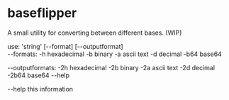 # baseflipper

A small utility for converting between different bases. (WIP)

use: 'string' [--format] [--outputformat]    
--formats:
-h             hexadecimal
-b             binary
-a             ascii text
-d             decimal
-b64           base64

--outputformats:
-2h            hexadecimal
-2b            binary
-2a            ascii text
-2d            decimal
-2b64          base64 --help

--help         this information
